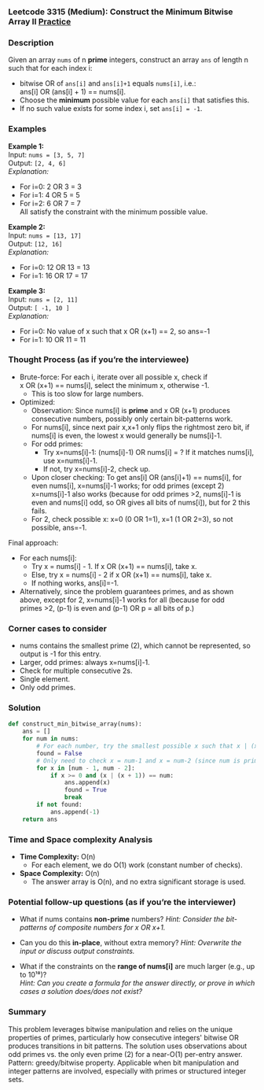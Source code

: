 ### Leetcode 3315 (Medium): Construct the Minimum Bitwise Array II [Practice](https://leetcode.com/problems/construct-the-minimum-bitwise-array-ii)

### Description  
Given an array `nums` of n **prime** integers, construct an array `ans` of length n such that for each index i:  
- bitwise OR of `ans[i]` and `ans[i]+1` equals `nums[i]`, i.e.:  
  ans[i] OR (ans[i] + 1) == nums[i].  
- Choose the **minimum** possible value for each `ans[i]` that satisfies this.
- If no such value exists for some index i, set `ans[i] = -1`.

### Examples  

**Example 1:**  
Input: `nums = [3, 5, 7]`  
Output: `[2, 4, 6]`  
*Explanation:*
- For i=0: 2 OR 3 = 3  
- For i=1: 4 OR 5 = 5  
- For i=2: 6 OR 7 = 7  
All satisfy the constraint with the minimum possible value.

**Example 2:**  
Input: `nums = [13, 17]`  
Output: `[12, 16]`  
*Explanation:*
- For i=0: 12 OR 13 = 13  
- For i=1: 16 OR 17 = 17

**Example 3:**  
Input: `nums = [2, 11]`  
Output: `[ -1, 10 ]`  
*Explanation:*
- For i=0: No value of x such that x OR (x+1) == 2, so ans=-1  
- For i=1: 10 OR 11 = 11

### Thought Process (as if you’re the interviewee)  
- Brute-force: For each i, iterate over all possible x, check if x OR (x+1) == nums[i], select the minimum x, otherwise -1.
    - This is too slow for large numbers.
- Optimized:
    - Observation: Since nums[i] is **prime** and x OR (x+1) produces consecutive numbers, possibly only certain bit-patterns work.
    - For nums[i], since next pair x,x+1 only flips the rightmost zero bit, if nums[i] is even, the lowest x would generally be nums[i]-1.
    - For odd primes:
        - Try x=nums[i]-1: (nums[i]-1) OR nums[i] = ? If it matches nums[i], use x=nums[i]-1.
        - If not, try x=nums[i]-2, check up.
    - Upon closer checking: To get ans[i] OR (ans[i]+1) == nums[i], for even nums[i], x=nums[i]-1 works; for odd primes (except 2) x=nums[i]-1 also works (because for odd primes >2, nums[i]-1 is even and nums[i] odd, so OR gives all bits of nums[i]), but for 2 this fails.
    - For 2, check possible x: x=0 (0 OR 1=1), x=1 (1 OR 2=3), so not possible, ans=-1.

Final approach: 
- For each nums[i]:
    - Try x = nums[i] - 1. If x OR (x+1) == nums[i], take x.
    - Else, try x = nums[i] - 2 if x OR (x+1) == nums[i], take x.
    - If nothing works, ans[i]=-1.
- Alternatively, since the problem guarantees primes, and as shown above, except for 2, x=nums[i]-1 works for all (because for odd primes >2, (p-1) is even and (p-1) OR p = all bits of p.)

### Corner cases to consider  
- nums contains the smallest prime (2), which cannot be represented, so output is -1 for this entry.
- Larger, odd primes: always x=nums[i]-1.
- Check for multiple consecutive 2s.
- Single element.
- Only odd primes.

### Solution

```python
def construct_min_bitwise_array(nums):
    ans = []
    for num in nums:
        # For each number, try the smallest possible x such that x | (x+1) == num
        found = False
        # Only need to check x = num-1 and x = num-2 (since num is prime, so small gap)
        for x in [num - 1, num - 2]:
            if x >= 0 and (x | (x + 1)) == num:
                ans.append(x)
                found = True
                break
        if not found:
            ans.append(-1)
    return ans
```

### Time and Space complexity Analysis  

- **Time Complexity:** O(n)  
    - For each element, we do O(1) work (constant number of checks).
- **Space Complexity:** O(n)  
    - The answer array is O(n), and no extra significant storage is used.

### Potential follow-up questions (as if you’re the interviewer)  

- What if nums contains **non-prime** numbers?
  *Hint: Consider the bit-patterns of composite numbers for x OR x+1.*
  
- Can you do this **in-place**, without extra memory?
  *Hint: Overwrite the input or discuss output constraints.*

- What if the constraints on the **range of nums[i]** are much larger (e.g., up to 10¹⁸)?  
  *Hint: Can you create a formula for the answer directly, or prove in which cases a solution does/does not exist?*

### Summary
This problem leverages bitwise manipulation and relies on the unique properties of primes, particularly how consecutive integers' bitwise OR produces transitions in bit patterns. The solution uses observations about odd primes vs. the only even prime (2) for a near-O(1) per-entry answer. Pattern: greedy/bitwise property. Applicable when bit manipulation and integer patterns are involved, especially with primes or structured integer sets.
